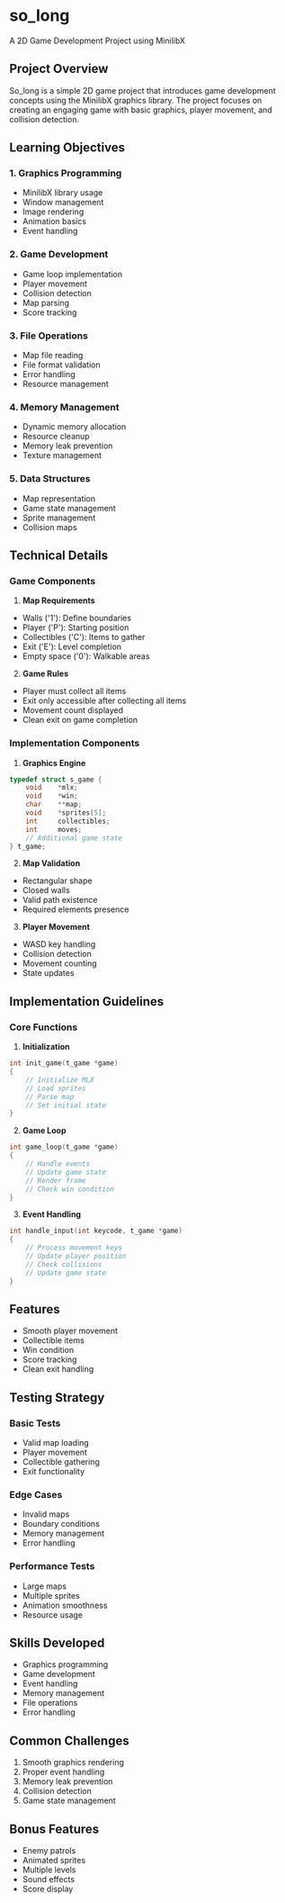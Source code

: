 # so_long
A 2D Game Development Project using MinilibX

## Project Overview
So_long is a simple 2D game project that introduces game development concepts using the MinilibX graphics library. The project focuses on creating an engaging game with basic graphics, player movement, and collision detection.

## Learning Objectives

### 1. Graphics Programming
- MinilibX library usage
- Window management
- Image rendering
- Animation basics
- Event handling

### 2. Game Development
- Game loop implementation
- Player movement
- Collision detection
- Map parsing
- Score tracking

### 3. File Operations
- Map file reading
- File format validation
- Error handling
- Resource management

### 4. Memory Management
- Dynamic memory allocation
- Resource cleanup
- Memory leak prevention
- Texture management

### 5. Data Structures
- Map representation
- Game state management
- Sprite management
- Collision maps

## Technical Details

### Game Components

1. **Map Requirements**
- Walls ('1'): Define boundaries
- Player ('P'): Starting position
- Collectibles ('C'): Items to gather
- Exit ('E'): Level completion
- Empty space ('0'): Walkable areas

2. **Game Rules**
- Player must collect all items
- Exit only accessible after collecting all items
- Movement count displayed
- Clean exit on game completion

### Implementation Components

1. **Graphics Engine**
```c
typedef struct s_game {
    void    *mlx;
    void    *win;
    char    **map;
    void    *sprites[5];
    int     collectibles;
    int     moves;
    // Additional game state
} t_game;
```

2. **Map Validation**
- Rectangular shape
- Closed walls
- Valid path existence
- Required elements presence

3. **Player Movement**
- WASD key handling
- Collision detection
- Movement counting
- State updates

## Implementation Guidelines

### Core Functions

1. **Initialization**
```c
int init_game(t_game *game)
{
    // Initialize MLX
    // Load sprites
    // Parse map
    // Set initial state
}
```

2. **Game Loop**
```c
int game_loop(t_game *game)
{
    // Handle events
    // Update game state
    // Render frame
    // Check win condition
}
```

3. **Event Handling**
```c
int handle_input(int keycode, t_game *game)
{
    // Process movement keys
    // Update player position
    // Check collisions
    // Update game state
}
```

## Features
- Smooth player movement
- Collectible items
- Win condition
- Score tracking
- Clean exit handling

## Testing Strategy

### Basic Tests
- Valid map loading
- Player movement
- Collectible gathering
- Exit functionality

### Edge Cases
- Invalid maps
- Boundary conditions
- Memory management
- Error handling

### Performance Tests
- Large maps
- Multiple sprites
- Animation smoothness
- Resource usage

## Skills Developed
- Graphics programming
- Game development
- Event handling
- Memory management
- File operations
- Error handling

## Common Challenges
1. Smooth graphics rendering
2. Proper event handling
3. Memory leak prevention
4. Collision detection
5. Game state management

## Bonus Features
- Enemy patrols
- Animated sprites
- Multiple levels
- Sound effects
- Score display 